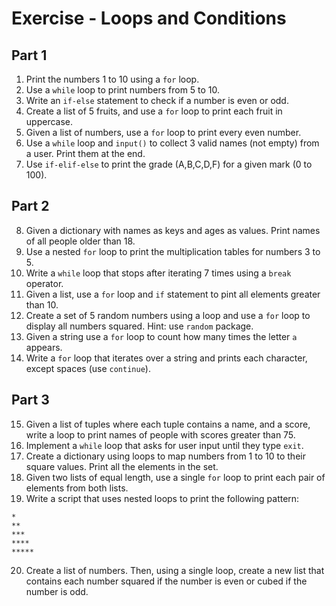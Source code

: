 # Exercise - Loops and Conditions

## Part 1

1. Print the numbers 1 to 10 using a `for` loop.
2. Use a `while` loop to print numbers from 5 to 10.
3. Write an `if-else` statement to check if a number is even or odd.
4. Create a list of 5 fruits, and use a `for` loop to print each fruit in uppercase.
5. Given a list of numbers, use a `for` loop to print every even number.
6. Use a `while` loop and `input()` to collect 3 valid names (not empty) from a user. Print them at the end.
7. Use `if-elif-else` to print the grade (A,B,C,D,F) for a given mark (0 to 100).

## Part 2

8. Given a dictionary with names as keys and ages as values. Print names of all people older than 18.
9. Use a nested `for` loop to print the multiplication tables for numbers 3 to 5.
10. Write a `while` loop that stops after iterating 7 times using a `break` operator.
11. Given a list, use a `for` loop and `if` statement to pint all elements greater than 10.
12. Create a set of 5 random numbers using a loop and use a `for` loop to display all numbers squared. Hint: use `random` package.
13. Given a string use a `for` loop to count how many times the letter `a` appears.
14. Write a `for` loop that iterates over a string and prints each character, except spaces (use `continue`).

## Part 3

15. Given a list of tuples where each tuple contains a name, and a score, write a loop to print names of people with scores greater than 75.
16. Implement a `while` loop that asks for user input until they type `exit`.
17. Create a dictionary using loops to map numbers from 1 to 10 to their square values. Print all the elements in the set.
18. Given two lists of equal length, use a single `for` loop to print each pair of elements from both lists.
19. Write a script that uses nested loops to print the following pattern:

```
*
**
***
****
*****
```

20. Create a list of numbers. Then, using a single loop, create a new list that contains each number squared if the number is even or cubed if the number is odd.
